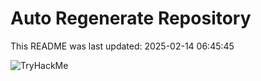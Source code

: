 # Auto Regenerate Repository

This README was last updated: 2025-02-14 06:45:45

 ![TryHackMe](https://tryhackme.com/badge/533634)